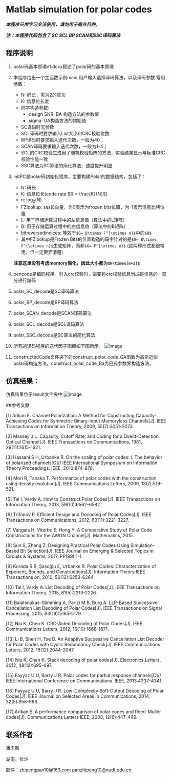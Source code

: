 # Matlab simulation for polar codes

***本程序只供学习交流使用，请勿用于商业目的。***

***注：本程序代码包含了 SC SCL BP SCAN和SSC译码算法***

## 程序说明

1. polar码基本原理v1.docx叙述了polar码的基本原理

1. 本程序给出一个主函数示例main,用户输入选择译码算法，以及译码参数
常用参数：
    - N: 码长，需为2的幂次   
    - K: 信息位长度
    - 码字构造参数: 
        - design SNR: BA 构造方法的参数值
        - sigma: GA构造方法的初始值
    - SC译码时无参数
    - SCL译码时要求输入List大小和CRC校验位数
    - BP译码时要求输入迭代次数，一般为40；
    - SCAN译码要求输入迭代次数，一般为1-4；
    - SCL的CRC校验生成用了随机校验矩阵的方法，实验结果显示与标准CRC校验性能一致
    - SSC算法为SC算法的简化算法，速度提升明显



2. initPC是polar码初始化程序，主要构建Polar的数据结构，包括了：
    - N: 码长
    - K: 信息位长(code rate $R = \frac{K}{N}$)
    - n: $\log_2(N)$
    - FZlookup: `$N$`长向量，为0表示为frozen bits位置，为-1表示信息比特位置
    - L: 用于存储运算过程中的左信息值（算法中的L矩阵）
    - B: 用于存储运算过程中的右信息值（算法中的B矩阵）
    - bitreversedindices: 等效于`$G= B\times F^{\otimes n}$`中的`$B$`
    - 其中FZlookup是Frozen Bits的位置构造的码字针对的是`$G= B\times F^{\otimes n}$`生成矩阵，而非`$G= F^{\otimes n}$` (这两种形式都很常用，但一定要弄清楚)
    
    **注意这里没有考虑memory简化，因此大小都为`$N\times(n+1)$`**


3. pencode是编码程序。引入crc校验时，需要将crc校验信息当成是信息的一部分进行编码

4. polar_SC_decode是SC译码算法

5. polar_BP_decode是BP译码算法 

6. polar_SCAN_decode是SCAN译码算法

7. polar_SCL_decode是SCL译码算法

8. polar_SSC_decode是SC算法的简化算法

9. 所有的译码程序的迭代因子图都如下图所示。
![image](https://github.com/ZhipengPan/polar-code/blob/master/polar-factor.jpg)

10. constructedCode文件夹下的construct_polar_code_GA函数为高斯近似polar码构造方法，construct_polar_code_Ba为巴氏参数界构造方法。

## 仿真结果：
仿真结果位于result文件夹中
![image](https://github.com/ZhipengPan/polar-code/blob/master/result/result_256_128.png)

##参考文献

[1]	Arikan E. Channel Polarization: A Method for Constructing Capacity-Achieving Codes for Symmetric Binary-Input Memoryless Channels[J]. IEEE Transactions on Information Theory, 2009, 55(7):3051-3073.

[2]	Massey J L. Capacity, Cutoff Rate, and Coding for a Direct-Detection Optical Channel[J]. IEEE Transactions on Communications, 1981, 29(11):1615-1621.

[3]	Hassani S H, Urbanke R. On the scaling of polar codes: I. The behavior of polarized channels[C]// IEEE International Symposium on Information Theory Proceedings. IEEE, 2010:874-878.

[4]	Mori R, Tanaka T. Performance of polar codes with the construction using density evolution[J]. IEEE Communications Letters, 2009, 13(7):519-521.

[5]	Tal I, Vardy A. How to Construct Polar Codes[J]. IEEE Transactions on Information Theory, 2013, 59(10):6562-6582.

[6]	Trifonov P. Efficient Design and Decoding of Polar Codes[J]. IEEE Transactions on Communications, 2012, 60(11):3221-3227.

[7]	Vangala H, Viterbo E, Hong Y. A Comparative Study of Polar Code Constructions for the AWGN Channel[J]. Mathematics, 2015.

[8]	Sun S, Zhang Z. Designing Practical Polar Codes Using Simulation-Based Bit Selection[J]. IEEE Journal on Emerging & Selected Topics in Circuits & Systems, 2017, PP(99):1-1.

[9]	Korada S B, Şaşoǧlu E, Urbanke R. Polar Codes: Characterization of Exponent, Bounds, and Constructions[J]. Information Theory IEEE Transactions on, 2010, 56(12):6253-6264.

[10]	Tal I, Vardy A. List Decoding of Polar Codes[J]. IEEE Transactions on Information Theory, 2015, 61(5):2213-2226.

[11]	Balatsoukas-Stimming A, Parizi M B, Burg A. LLR-Based Successive Cancellation List Decoding of Polar Codes[J]. IEEE Transactions on Signal Processing, 2015, 63(19):5165-5179.

[12]	Niu K, Chen K. CRC-Aided Decoding of Polar Codes[J]. IEEE Communications Letters, 2012, 16(10):1668-1671.

[13]	Li B, Shen H, Tse D. An Adaptive Successive Cancellation List Decoder for Polar Codes with Cyclic Redundancy Check[J]. IEEE Communications Letters, 2012, 16(12):2044-2047.

[14]	Niu K, Chen K. Stack decoding of polar codes[J]. Electronics Letters, 2012, 48(12):695-697.

[15]	Fayyaz U U, Barry J R. Polar codes for partial response channels[C]// IEEE International Conference on Communications. IEEE, 2013:4337-4341.

[16]	Fayyaz U U, Barry J R. Low-Complexity Soft-Output Decoding of Polar Codes[J]. IEEE Journal on Selected Areas in Communications, 2014, 32(5):958-966.

[17]	Arikan E. A performance comparison of polar codes and Reed-Muller codes[J]. Communications Letters IEEE, 2008, 12(6):447-449.


## 联系作者
潘志鹏

湖南，长沙

邮件：zhipengpan10@163.com panzhipeng10@nudt.edu.cn

